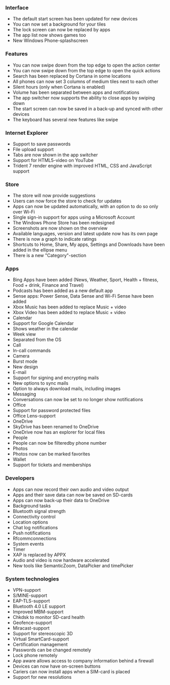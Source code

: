 ### Interface
- The default start screen has been updated for new devices
- You can now set a background for your tiles
- The lock screen can now be replaced by apps
- The app list now shows games too
- New Windows Phone-splashscreen

### Features
- You can now swipe down from the top edge to open the action center
- You can now swipe down from the top edge to open the quick actions
- Search has been replaced by Cortana in some locations
- All phones can now set 3 columns of medium tiles next to each other
- Silent hours (only when Cortana is enabled)
- Volume has been separated between apps and notifications
- The app switcher now supports the ability to close apps by swiping down
- The start screen can now be saved in a back-up and synced with other devices
- The keyboard has several new features like swipe

### Internet Explorer
- Support to save passwords
- File upload support
- Tabs are now shown in the app switcher
- Support for HTML5-video on YouTube
- Trident 7 render engine with improved HTML, CSS and JavaScript support

### Store
- The store will now provide suggestions
- Users can now force the store to check for updates
- Apps can now be updated automatically, with an option to do so only over Wi-Fi
- Single sign-in support for apps using a Microsoft Account
- The Windows Phone Store has been redesigned
 - Screenshots are now shown on the overview
 - Available languages, version and latest update now has its own page
 - There is now a graph to indicate ratings
 - Shortcuts to Home, Share, My apps, Settings and Downloads have been added in the ellipse menu
 - There is a new "Category"-section

### Apps
- Bing Apps have been added (News, Weather, Sport, Health + fitness, Food + drink, Finance and Travel)
- Podcasts has been added as a new default app
- Sense apps: Power Sense, Data Sense and Wi-Fi Sense have been added
- Xbox Music has been added to replace Music + video
- Xbox Video has been added to replace Music + video
- Calendar
 - Support for Google Calendar
 - Shows weather in the calendar
 - Week view
 - Separated from the OS
- Call
 - In-call commands
- Camera
 - Burst mode
 - New design
- E-mail
 - Support for signing and encrypting mails
 - New options to sync mails
 - Option to always download mails, including images
- Messaging
 - Conversations can now be set to no longer show notifications
- Office
 - Support for password protected files
 - Office Lens-support
- OneDrive
 - SkyDrive has been renamed to OneDrive
 - OneDrive now has an explorer for local files
- People
 - People can now be filteredby phone number
- Photos
 - Photos now can be marked favorites
- Wallet
 - Support for tickets and memberships

### Developers
- Apps can now record their own audio and video output
- Apps and their save data can now be saved on SD-cards
- Apps can now back-up their data to OneDrive
- Background tasks
- Bluetooth signal strength
- Connectivity control
- Location options
- Chat log notifications
- Push notifications
- Rfcommconnections
- System events
- Timer
- XAP is replaced by APPX
- Audio and video is now hardware accelerated
- New tools like SemanticZoom, DataPicker and timePicker

### System technologies
- VPN-support
- S/MINE-support
- EAP-TLS-support
- Bluetooth 4.0 LE support
- Improved MBM-support
- Chkdsk to monitor SD-card health
- Geofence-support
- Miracast-support
- Support for stereoscopic 3D
- Virtual SmartCard-support
- Certification management
- Passwords can be changed remotely
- Lock phone remotely
- App aware allows access to company information behind a firewall
- Devices can now have on-screen buttons
- Cariers can now install apps when a SIM-card is placed
- Support for new resolutions
